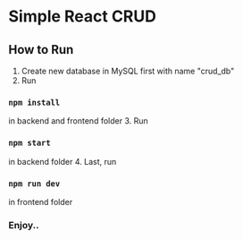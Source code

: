 # Simple React CRUD

## How to Run
1. Create new database in MySQL first with name "crud_db"
2. Run
### `npm install`
in backend and frontend folder
3. Run
### `npm start`
in backend folder
4. Last, run
### `npm run dev`
in frontend folder

### Enjoy..
